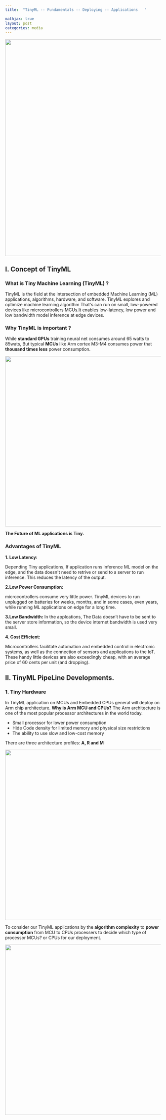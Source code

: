 ```yaml
---
title:  "TinyML -- Fundamentals -- Deploying -- Applications   "

mathjax: true
layout: post
categories: media
---
```


<img src= "https://github.com/Nhiem/tran.github.io/blob/master/tinyml/Binary_Neural_Network/Post_Picture.png?raw=true" width="700" />

## I. Concept of TinyML

### **What is Tiny Machine Learning (TinyML) ?**

TinyML is the field at the intersection of embedded Machine Learning (ML) applications, algorithms, hardware, and software. TinyML explores and optimize machine learning algorithm That's can run on small, low-powered devices like microcontrollers MCUs.It enables low-latency, low power and low bandwidth model inference at edge devices.

### **Why TinyML is important ?**
While **standard GPUs** training neural net consumes around 65 watts to 85wats, But typical **MCUs** like Arm cortex M3-M4 consumes power that **thousand times less** power consumption. 

<img src= "https://github.com/Nhiem/tran.github.io/blob/master/tinyml/Binary_Neural_Network/GPU_MCU_CPU.png?raw=true" width="550" />

**The Future of ML applications is Tiny.**

### **Advantages of TinyML**

**1. Low Latency:** 

Depending Tiny applications,  If application runs inference ML model on the edge, and the data doesn't need to retrive or send to a server to run inference. This reduces the latency of the output.

**2.Low Power Consumption:**

microcontrollers consume very little power. TinyML devices to run unplugged on batteries for weeks, months, and in some cases, even years, while running ML applications on edge for a long time.

**3.Low Bandwidth:**
In the applcations, The Data doesn’t have to be sent to the server store information, so the device internet bandwidth is used very small.

**4. Cost Efficient:**

Microcontrollers facilitate automation and embedded control in electronic systems, as well as the connection of sensors and applications to the IoT. These handy little devices are also exceedingly cheap, with an average price of 60 cents per unit (and dropping).

## II. TinyML PipeLine Developments. 

### 1. Tiny Hardware

In TinyML application on MCUs and Embedded CPUs general will deploy on Arm chip architecture. 
**Why is Arm MCU and CPUs?**
The Arm architecture is one of the most popular processor architectures in the world today. 
+ Small processor for lower power consumption
+ Hide Code density for limited memory and physical size restrictions
+ The ability to use slow and low-cost memory

There are three architecture profiles: **A, R and M**

<img src= "https://github.com/Nhiem/tran.github.io/blob/master/tinyml/Binary_Neural_Network/Arm_architecture family.PNG?raw=true" width="550" />

To consider our TinyML applications by the **algorithm complexity** to **power consumption** from MCU to CPUs processers to decide which type of processor MCUs? or CPUs for our deployment.

<img src= "https://github.com/Nhiem/tran.github.io/blob/master/tinyml/Binary_Neural_Network/arm_cortex_family.png?raw=true" width="550" />






